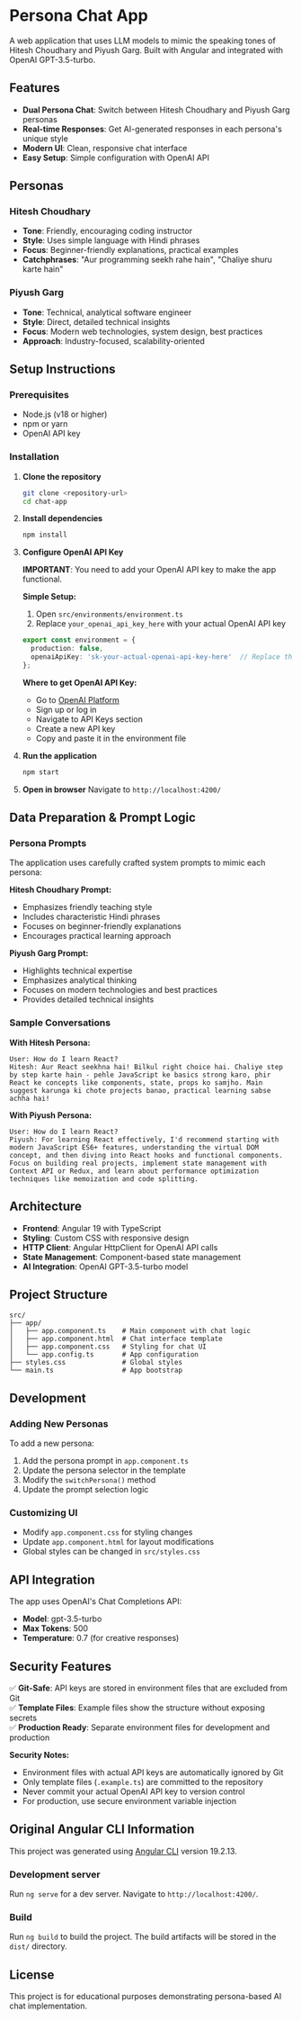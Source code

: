 # Persona Chat App

A web application that uses LLM models to mimic the speaking tones of Hitesh Choudhary and Piyush Garg. Built with Angular and integrated with OpenAI GPT-3.5-turbo.

## Features

- **Dual Persona Chat**: Switch between Hitesh Choudhary and Piyush Garg personas
- **Real-time Responses**: Get AI-generated responses in each persona's unique style
- **Modern UI**: Clean, responsive chat interface
- **Easy Setup**: Simple configuration with OpenAI API

## Personas

### Hitesh Choudhary
- **Tone**: Friendly, encouraging coding instructor
- **Style**: Uses simple language with Hindi phrases
- **Focus**: Beginner-friendly explanations, practical examples
- **Catchphrases**: "Aur programming seekh rahe hain", "Chaliye shuru karte hain"

### Piyush Garg
- **Tone**: Technical, analytical software engineer
- **Style**: Direct, detailed technical insights
- **Focus**: Modern web technologies, system design, best practices
- **Approach**: Industry-focused, scalability-oriented

## Setup Instructions

### Prerequisites
- Node.js (v18 or higher)
- npm or yarn
- OpenAI API key

### Installation

1. **Clone the repository**
   ```bash
   git clone <repository-url>
   cd chat-app
   ```

2. **Install dependencies**
   ```bash
   npm install
   ```

3. **Configure OpenAI API Key**
   
   **IMPORTANT**: You need to add your OpenAI API key to make the app functional.
   
   **Simple Setup:**
   1. Open `src/environments/environment.ts`
   2. Replace `your_openai_api_key_here` with your actual OpenAI API key
   
   ```typescript
   export const environment = {
     production: false,
     openaiApiKey: 'sk-your-actual-openai-api-key-here'  // Replace this
   };
   ```
   
   **Where to get OpenAI API Key:**
   - Go to [OpenAI Platform](https://platform.openai.com/)
   - Sign up or log in
   - Navigate to API Keys section
   - Create a new API key
   - Copy and paste it in the environment file

4. **Run the application**
   ```bash
   npm start
   ```

5. **Open in browser**
   Navigate to `http://localhost:4200/`

## Data Preparation & Prompt Logic

### Persona Prompts

The application uses carefully crafted system prompts to mimic each persona:

**Hitesh Choudhary Prompt:**
- Emphasizes friendly teaching style
- Includes characteristic Hindi phrases
- Focuses on beginner-friendly explanations
- Encourages practical learning approach

**Piyush Garg Prompt:**
- Highlights technical expertise
- Emphasizes analytical thinking
- Focuses on modern technologies and best practices
- Provides detailed technical insights

### Sample Conversations

**With Hitesh Persona:**
```
User: How do I learn React?
Hitesh: Aur React seekhna hai! Bilkul right choice hai. Chaliye step by step karte hain - pehle JavaScript ke basics strong karo, phir React ke concepts like components, state, props ko samjho. Main suggest karunga ki chote projects banao, practical learning sabse achha hai!
```

**With Piyush Persona:**
```
User: How do I learn React?
Piyush: For learning React effectively, I'd recommend starting with modern JavaScript ES6+ features, understanding the virtual DOM concept, and then diving into React hooks and functional components. Focus on building real projects, implement state management with Context API or Redux, and learn about performance optimization techniques like memoization and code splitting.
```

## Architecture

- **Frontend**: Angular 19 with TypeScript
- **Styling**: Custom CSS with responsive design
- **HTTP Client**: Angular HttpClient for OpenAI API calls
- **State Management**: Component-based state management
- **AI Integration**: OpenAI GPT-3.5-turbo model

## Project Structure

```
src/
├── app/
│   ├── app.component.ts    # Main component with chat logic
│   ├── app.component.html  # Chat interface template
│   ├── app.component.css   # Styling for chat UI
│   └── app.config.ts       # App configuration
├── styles.css              # Global styles
└── main.ts                 # App bootstrap
```

## Development

### Adding New Personas

To add a new persona:

1. Add the persona prompt in `app.component.ts`
2. Update the persona selector in the template
3. Modify the `switchPersona()` method
4. Update the prompt selection logic

### Customizing UI

- Modify `app.component.css` for styling changes
- Update `app.component.html` for layout modifications
- Global styles can be changed in `src/styles.css`

## API Integration

The app uses OpenAI's Chat Completions API:
- **Model**: gpt-3.5-turbo
- **Max Tokens**: 500
- **Temperature**: 0.7 (for creative responses)

## Security Features

✅ **Git-Safe**: API keys are stored in environment files that are excluded from Git  
✅ **Template Files**: Example files show the structure without exposing secrets  
✅ **Production Ready**: Separate environment files for development and production  

**Security Notes:**
- Environment files with actual API keys are automatically ignored by Git
- Only template files (`.example.ts`) are committed to the repository
- Never commit your actual OpenAI API key to version control
- For production, use secure environment variable injection

## Original Angular CLI Information

This project was generated using [Angular CLI](https://github.com/angular/angular-cli) version 19.2.13.

### Development server
Run `ng serve` for a dev server. Navigate to `http://localhost:4200/`.

### Build
Run `ng build` to build the project. The build artifacts will be stored in the `dist/` directory.

## License

This project is for educational purposes demonstrating persona-based AI chat implementation.